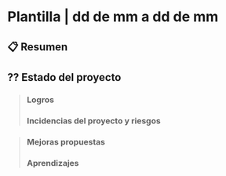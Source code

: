 # Plantilla | dd de mm a dd de mm

## 📋 Resumen



## ?? Estado del proyecto



> ### Logros
> ### Incidencias del proyecto y riesgos

> ### Mejoras propuestas
> ### Aprendizajes



